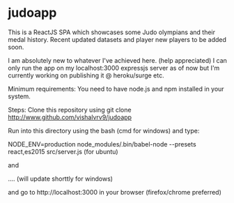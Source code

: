 # judoapp

This is a ReactJS SPA which showcases some Judo olympians and their medal history. Recent updated datasets and player new players to be added soon.

I am absolutely new to whatever I've achieved here. (help appreciated)
I can only run the app on my localhost:3000 expressjs server as of now but I'm currently working on publishing it @ heroku/surge etc.

Minimum requirements:
You need to have node.js and npm installed in your system.
 
Steps: 
Clone this repository using git clone http://www.github.com/vishalvrv9/judoapp

Run into this directory using the bash (cmd for windows) and type:

NODE_ENV=production node_modules/.bin/babel-node --presets react,es2015 src/server.js (for ubuntu)

and 

.... (will update shorttly for windows)

and go to http://localhost:3000 in your browser (firefox/chrome preferred)
